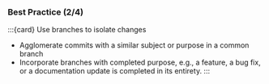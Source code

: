 ### Best Practice (2/4)

:::{card} Use branches to isolate changes
- Agglomerate commits with a similar subject or purpose in a common branch
- Incorporate branches with completed purpose, e.g., a feature, a bug fix, or a documentation update is completed in its entirety.
:::
